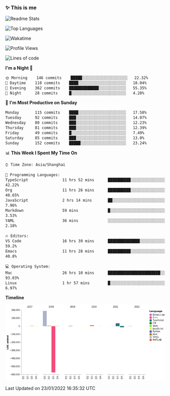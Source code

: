 <!--

**icyzeroice/icyzeroice** is a ✨ _special_ ✨ repository because its `README.md` (this file) appears on your GitHub profile.

Here are some ideas to get you started:

- 🔭 I’m currently working on ...
- 🌱 I’m currently learning ...
- 👯 I’m looking to collaborate on ...
- 🤔 I’m looking for help with ...
- 💬 Ask me about ...
- 📫 How to reach me: ...
- 😄 Pronouns: ...
- ⚡ Fun fact: ...

-->

### ✨ This is me

![Readme Stats](https://github-readme-stats.vercel.app/api?username=icyzeroice)

![Top Languages](https://github-readme-stats.vercel.app/api/top-langs/?username=icyzeroice&exclude_repo=scutie2015-digimon&layout=compact&langs_count=5)

![Wakatime](https://github-readme-stats.vercel.app/api/wakatime?username=icyzeroice)

<!--START_SECTION:waka-->
![Profile Views](http://img.shields.io/badge/Profile%20Views-1-blue)

![Lines of code](https://img.shields.io/badge/From%20Hello%20World%20I%27ve%20Written--320%20Thousand%20lines%20of%20code-blue)

**I'm a Night 🦉** 

```text
🌞 Morning    146 commits    █████░░░░░░░░░░░░░░░░░░░░   22.32% 
🌆 Daytime    118 commits    ████░░░░░░░░░░░░░░░░░░░░░   18.04% 
🌃 Evening    362 commits    █████████████░░░░░░░░░░░░   55.35% 
🌙 Night      28 commits     █░░░░░░░░░░░░░░░░░░░░░░░░   4.28%

```
📅 **I'm Most Productive on Sunday** 

```text
Monday       115 commits    ████░░░░░░░░░░░░░░░░░░░░░   17.58% 
Tuesday      92 commits     ███░░░░░░░░░░░░░░░░░░░░░░   14.07% 
Wednesday    80 commits     ███░░░░░░░░░░░░░░░░░░░░░░   12.23% 
Thursday     81 commits     ███░░░░░░░░░░░░░░░░░░░░░░   12.39% 
Friday       49 commits     █░░░░░░░░░░░░░░░░░░░░░░░░   7.49% 
Saturday     85 commits     ███░░░░░░░░░░░░░░░░░░░░░░   13.0% 
Sunday       152 commits    █████░░░░░░░░░░░░░░░░░░░░   23.24%

```


📊 **This Week I Spent My Time On** 

```text
⌚︎ Time Zone: Asia/Shanghai

💬 Programming Languages: 
TypeScript               11 hrs 52 mins      ██████████░░░░░░░░░░░░░░░   42.22% 
Org                      11 hrs 26 mins      ██████████░░░░░░░░░░░░░░░   40.65% 
JavaScript               2 hrs 14 mins       ██░░░░░░░░░░░░░░░░░░░░░░░   7.96% 
Markdown                 59 mins             █░░░░░░░░░░░░░░░░░░░░░░░░   3.53% 
YAML                     36 mins             ░░░░░░░░░░░░░░░░░░░░░░░░░   2.18%

🔥 Editors: 
VS Code                  16 hrs 39 mins      ██████████████░░░░░░░░░░░   59.2% 
Emacs                    11 hrs 28 mins      ██████████░░░░░░░░░░░░░░░   40.8%

💻 Operating System: 
Mac                      26 hrs 10 mins      ███████████████████████░░   93.03% 
Linux                    1 hr 57 mins        █░░░░░░░░░░░░░░░░░░░░░░░░   6.97%

```

**Timeline**

![Chart not found](https://raw.githubusercontent.com/icyzeroice/icyzeroice/main/charts/bar_graph.png) 


 Last Updated on 23/01/2022 16:35:32 UTC
<!--END_SECTION:waka-->

<!--

### Related
- https://github.com/abhisheknaiidu/awesome-github-profile-readme
- https://github.com/coderjojo/creative-profile-readme
- https://github.com/elangosundar/awesome-README-templates
- https://github.com/durgeshsamariya/awesome-github-profile-readme-templates
- https://github.com/anmol098/waka-readme-stats

-->

